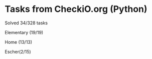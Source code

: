 <h1>Tasks from CheckiO.org (Python)</h1>

Solved 34/328 tasks

Elementary (19/19)

Home (13/13)

Escher(2/15)
